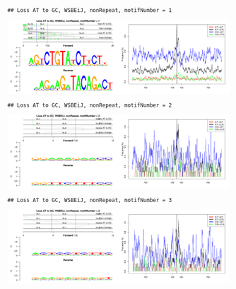 

```
## Loss AT to GC, WSBEiJ, nonRepeat, motifNumber = 1
```

![plot of chunk motifPValues](figure/motifPValues-1.png) 

```
## Loss AT to GC, WSBEiJ, nonRepeat, motifNumber = 2
```

![plot of chunk motifPValues](figure/motifPValues-2.png) 

```
## Loss AT to GC, WSBEiJ, nonRepeat, motifNumber = 3
```

![plot of chunk motifPValues](figure/motifPValues-3.png) 
  
